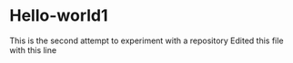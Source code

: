 # Hello-world1
This is the second attempt to experiment with a repository
Edited this file with this line
